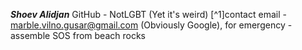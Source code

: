 




***Shoev Alidjan***
GitHub - NotLGBT (Yet it's weird)
[^1]contact email - marble.vilno.gusar@gmail.com (Obviously Google), for emergency - assemble SOS from beach rocks  